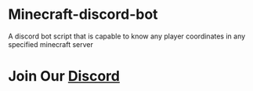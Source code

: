 # Minecraft-discord-bot
A discord bot script that is capable to know any player coordinates in any specified minecraft server
# Join Our [Discord](https://discord.com/invite/7BkqyawKze)
